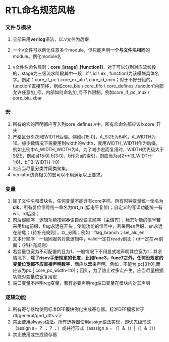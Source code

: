 # RTL命名规范风格

### 文件与模块

1. 全部采用**verilog**语法，以.v文件为后缀

2. 一个v文件可以例化任意多个module，但只能声明**一个与文件名相同**的module。例化module名

3. v文件名命名规则：**core\_[stage]\_[function1]**，对于可以分到对应流线段的，stage为三级流水阶段其中一段：if \ id \ ex , function1为该模块具体名字。例如：core_if_pc \ core_ex_alu \ core_id_imm；对于不好分段的，function1直接前移，例如core_biu \ core_fifo \  core_defines    .function1内部允许任意加_号，内部如何命名加\_号不作限制，例如core\_if_pc_mux \ core_biu_xbar

### 宏

1. 所有的宏的声明都应写入到core_defines.v中，所有宏命名都应该以core_开头
2. 严格区分SIZE和WIDTH后缀。例如a[15:0]，A_SIZE为64K，A_WIDTH为16。极少数情况下需要用到width的width，就用WIDTH_WIDTH作为后缀，例如上例中A_WIDTH_WIDTH为4。为了减少宏而复用时，WIDTH优先级大于SIZE，例如a[15:0] b[3:0]，b作为a的索引，则应当为a[2**\`B_WIDTH-1:0]，b[`B_WIDTH-1:0]
3. 宏应当尽量分类并同类聚集。
4. verilator仿真相关的宏可以不用满足以上要求。

### 变量

1. 除了文件名和模块名，任何变量不能含有core字样。所有时钟变量统一命名为**clk**，所有复位信号统一命名为**rst_n** (低电平复位)；自定义的写读功能统一有wr、rd后缀；
2. 前后缀顺序：逻辑功能按照英语自然语言顺序（主谓宾），标志功能的信号若采用flag前缀，flag永远在开头；使能功能的信号中，若采用en后缀，en永远在结尾；（待补充规则），以_分隔；例如：flag\_branch；sel_alu_en
3. 文本行顺序：一组同服务对象逻辑中，valid一定在ready前面；rd一定在wr前面；（待补充规则）
4. 若变量位宽为不可配置的且为1，一般情况下不用显式地声明其位宽为1；其余情况下，**除了riscv手册规定的长度，比如func3，func7之外，任何没规定的变量位宽都不应直接声明数字**，而应以**宏**来声明。例如：不能为 pc[31:0],而应该为pc.[`core_pc_width-1:0]；因此，为了防止过多宏产生，应当尽量根据功能对变量位宽复用宏
5. 端口变量不声明reg变量，若有必要声明reg端口变量在模块内对其声明

###  逻辑功能

1. 所有寄存器均使用标准DFF模块例化生成寄存器。标准DFF模板位于rtl/general/gnrl_dffs.v下
2. 禁止使用always语法。所有选择器使用assign语法实现，即优先级形式（assign a= ？ ：？：）或并行形式（asssign a = （）&（）|（）&（））
3. 禁止使用或生成锁存器
